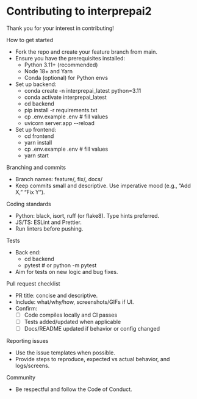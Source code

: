 # Contributing to interprepai2

Thank you for your interest in contributing!

How to get started
- Fork the repo and create your feature branch from main.
- Ensure you have the prerequisites installed:
  - Python 3.11+ (recommended)
  - Node 18+ and Yarn
  - Conda (optional) for Python envs
- Set up backend:
  - conda create -n interprepai_latest python=3.11
  - conda activate interprepai_latest
  - cd backend
  - pip install -r requirements.txt
  - cp .env.example .env  # fill values
  - uvicorn server:app --reload
- Set up frontend:
  - cd frontend
  - yarn install
  - cp .env.example .env  # fill values
  - yarn start

Branching and commits
- Branch names: feature/<short-name>, fix/<short-name>, docs/<short-name>
- Keep commits small and descriptive. Use imperative mood (e.g., “Add X,” “Fix Y”).

Coding standards
- Python: black, isort, ruff (or flake8). Type hints preferred.
- JS/TS: ESLint and Prettier.
- Run linters before pushing.

Tests
- Back end:
  - cd backend
  - pytest  # or python -m pytest
- Aim for tests on new logic and bug fixes.

Pull request checklist
- PR title: concise and descriptive.
- Include: what/why/how, screenshots/GIFs if UI.
- Confirm:
  - [ ] Code compiles locally and CI passes
  - [ ] Tests added/updated when applicable
  - [ ] Docs/README updated if behavior or config changed

Reporting issues
- Use the issue templates when possible.
- Provide steps to reproduce, expected vs actual behavior, and logs/screens.

Community
- Be respectful and follow the Code of Conduct.